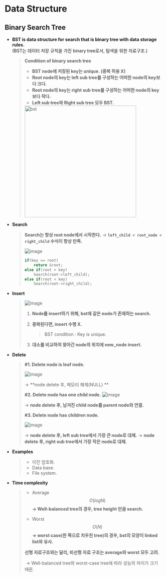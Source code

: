 # Data Structure

## Binary Search Tree

- **BST is data structure for search that is binary tree with data storage rules.** <br> (BST는 데이터 저장 규칙을 가진 binary tree로서, 탐색을 위한 자료구조.)

  > **Condition of binary search tree**
  >
  > * **BST node에 저장된 key는 unique. (중복 허용 X)**
  > * **Root node의 key는 left sub tree를 구성하는 어떠한 node의 key보다 크다.**
  > * **Root node의 key는 right sub tree를 구성하는 어떠한 node의 key보다 작다.**
  > * **Left sub tree와 Right sub tree 모두 BST.**
  >
  > <img width="355" alt="bst" src="https://user-images.githubusercontent.com/23169707/73448465-46381700-43a4-11ea-9043-df26de260fef.png">
- **Search**

  > **Search는 항상 root node에서 시작한다.**
  > → **`left_child < root_node < right_child` 수식이 항상 만족.**
  >
  > ![image](https://user-images.githubusercontent.com/23169707/73448887-408f0100-43a5-11ea-960b-c22dec7750ef.png)
  >
  > ```c++
  > if(key == root)
  > 	return &root;
  > else if(root > key)
  >     Search(root->left_child);
  > else if(root < key)
  >     Search(root->right_child);
  > ```

* **Insert**

  > ![image](https://user-images.githubusercontent.com/23169707/73449160-e7739d00-43a5-11ea-80db-c61892238346.png)
  >
  > 1. **Node를 insert하기 위해, bst에 같은 node가 존재하는 search.**
  >
  > 2. **중복된다면, insert 수행 X.**
  >
  >    > BST condition : Key is unique.
  >
  > 3. **대소를 비교하여 찾아간 node의 위치에 new_node insert.**

* **Delete**

  > **#1. Delete node is leaf node.**
  >
  > ![image](https://user-images.githubusercontent.com/23169707/73449273-2275d080-43a6-11ea-8572-980e2e68455e.png)
  >
  > → **node delete 후, 메모리 해제(NULL) **
  >
  > 
  >
  > **#2. Delete node has one child node.**
  > ![image](https://user-images.githubusercontent.com/23169707/73449409-69fc5c80-43a6-11ea-8dc7-4971f10f43fe.png)
  >
  > → **node delete 후, 남겨진 child node를 parent node와 연결.**
  >
  > 
  >
  > **#3. Delete node has children node.**
  >
  > ![image](https://user-images.githubusercontent.com/23169707/73449503-a9c34400-43a6-11ea-8531-9fec1d4da17e.png)
  >
  > → **node delete 후, left sub tree에서 가장 큰 node로 대체.**
  > → **node delete 후, right sub tree에서 가장 작은 node로 대체.**

* **Examples**

  > * 이진 암호화.
  > * Data base.
  > * File system.

* **Time complexity**

  > * Average
  >   $$
  >   O(log N)
  >   $$
  >   **→ Well-balanced tree의 경우, tree height 만큼 search.**
  >
  > * Worst
  >   $$
  >   O(N)
  >   $$
  >   **→ worst case(한 쪽으로 치우친 tree)의 경우, bst의 모양이 linked list와 유사.**
  >
  > 
  >
  > **선형 자료구조와는 달리, 비선형 자료 구조는 average와 worst 모두 고려.**
  >
  > ​	→ Well-balanced tree와 worst-case tree에 따라 성능의 차이가 크기 때문.

